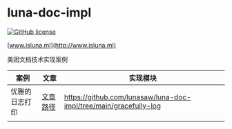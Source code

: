 # luna-doc-impl

[![GitHub license](https://img.shields.io/badge/MIT_License-blue.svg)](https://raw.githubusercontent.com/lunasaw/luna-mt-doc/master/LICENSE)

[www.isluna.ml](http://www.isluna.ml) 

美团文档技术实现案例

| 案例      | 文章                                                                   | 实现模块                                                              |
|---------|----------------------------------------------------------------------|-------------------------------------------------------------------|
| 优雅的日志打印 | [文章路径](https://tech.meituan.com/2021/09/16/operational-logbook.html) | https://github.com/lunasaw/luna-doc-impl/tree/main/gracefully-log |
|         |                                                                      |                                                                   |

